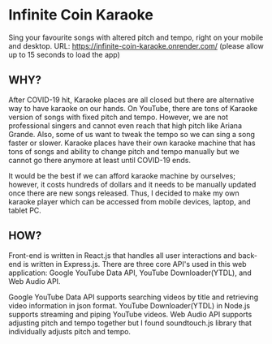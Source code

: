 # Infinite Coin Karaoke

  Sing your favourite songs with altered pitch and tempo, right on your mobile and desktop. 
  URL: https://infinite-coin-karaoke.onrender.com/
  (please allow up to 15 seconds to load the app)


## WHY?

  After COVID-19 hit, Karaoke places are all closed but there are alternative way to have karaoke on our hands. On YouTube, there are tons of Karaoke version of songs with fixed pitch and tempo. However, we are not professional singers and cannot even reach that high pitch like Ariana Grande. Also, some of us want to tweak the tempo so we can sing a song faster or slower. Karaoke places have their own karaoke machine that has tons of songs and ability to change pitch and tempo manually but we cannot go there anymore at least until COVID-19 ends. 

  It would be the best if we can afford karaoke machine by ourselves; however, it costs hundreds of dollars and it needs to be manually updated once there are new songs released. Thus, I decided to make my own karaoke player which can be accessed from mobile devices, laptop, and tablet PC.



## HOW?

  Front-end is written in React.js that handles all user interactions and back-end is written in Express.js. There are three core API's used in this web application: Google YouTube Data API, YouTube Downloader(YTDL), and Web Audio API. 

  Google YouTube Data API supports searching videos by title and retrieving video information in json format. YouTube Downloader(YTDL) in Node.js supports streaming and piping YouTube videos. Web Audio API supports adjusting pitch and tempo together but I found soundtouch.js library that individually adjusts pitch and tempo.
